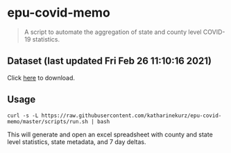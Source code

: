# epu-covid-memo

> A script to automate the aggregation of state and county level COVID-19 statistics.

<!-- tmpl start -->

## Dataset (last updated Fri Feb 26 11:10:16 2021)

Click [here](https://covid-artifacts.s3.amazonaws.com/records/2021-2-26-111016-covid_artifact.xls) to download.

<!-- tmpl end -->

## Usage

```
curl -s -L https://raw.githubusercontent.com/katharinekurz/epu-covid-memo/master/scripts/run.sh | bash
```

This will generate and open an excel spreadsheet with county and state level statistics, state metadata, and 7 day deltas.